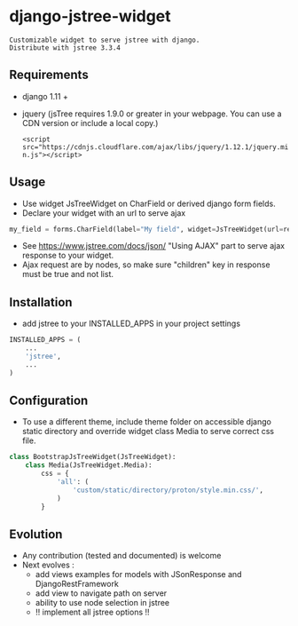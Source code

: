 # django-jstree-widget

    Customizable widget to serve jstree with django.
    Distribute with jstree 3.3.4

## Requirements

- django 1.11 +
- jquery (jsTree requires 1.9.0 or greater in your webpage. You can use a CDN version or include a local copy.)
  
  `<script src="https://cdnjs.cloudflare.com/ajax/libs/jquery/1.12.1/jquery.min.js"></script>`

## Usage

- Use widget JsTreeWidget on CharField or derived django form fields.
- Declare your widget with an url to serve ajax 
```python
my_field = forms.CharField(label="My field", widget=JsTreeWidget(url=reverse("api:browse_elements")))
```
- See https://www.jstree.com/docs/json/ "Using AJAX" part to serve ajax response to your widget.
- Ajax request are by nodes, so make sure "children" key in response must be true and not list.


## Installation

- add jstree to your INSTALLED_APPS in your project settings
```python
INSTALLED_APPS = (
    ...
    'jstree',
    ...
)
```


## Configuration

- To use a different theme, include theme folder on accessible django static directory and override widget class Media to serve correct css file.
```python
class BootstrapJsTreeWidget(JsTreeWidget):
    class Media(JsTreeWidget.Media):
        css = {
            'all': (
                'custom/static/directory/proton/style.min.css/',
            )
        }

```

## Evolution

- Any contribution (tested and documented) is welcome
- Next evolves :
  * add views examples for models with JSonResponse and DjangoRestFramework
  * add view to navigate path on server
  * ability to use node selection in jstree
  * !! implement all jstree options !!
  
